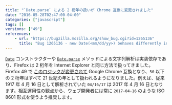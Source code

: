 ```yaml
---
title: "`Date.parse` による 2 桁年の扱いが Chrome 互換に変更されました"
date: "2016-05-28T02:47:00-04:00"
categories: ["javascript"]
tags: []
versions: ["49"]
references:
    - url: "https://bugzilla.mozilla.org/show_bug.cgi?id=1265136"
      title: "Bug 1265136 - new Date(<mm/dd/yy>) behaves differently in Firefox vs Chrome/Safari"
---
```

[`Date`](https://developer.mozilla.org/docs/Web/JavaScript/Reference/Global_Objects/Date) コンストラクターや [`Date.parse`](https://developer.mozilla.org/docs/Web/JavaScript/Reference/Global_Objects/Date/parse) メソッドによる文字列解析は実装依存であり、Firefox は 2 桁年を Internet Explorer と同じ方法で扱ってきました。Firefox 49 で [このロジックが変更されて](https://hg.mozilla.org/mozilla-central/rev/138521110469) Google Chrome 互換となり、`50` 以下の 2 桁年はすべて 21 世紀の年として扱われるようになりました。例えば、従来 1917 年 4 月 16 日として解析されていた `04/16/17` は 2017 年 4 月 16 日となります。相互運用性の観点から、ウェブ開発者には常に `2017-04-16` のような ISO 8601 形式を使うよう推奨します。
